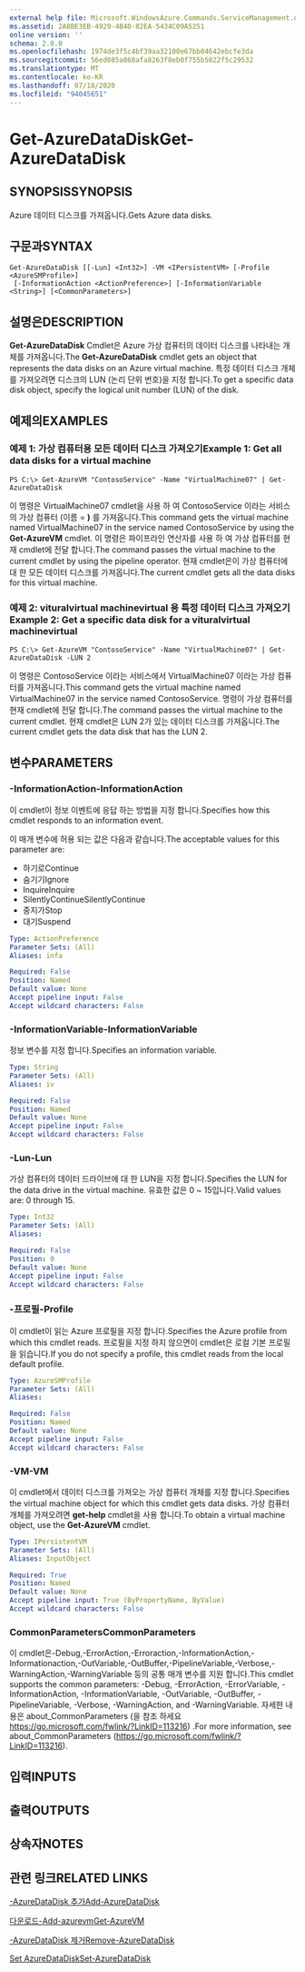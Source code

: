 ```yaml
---
external help file: Microsoft.WindowsAzure.Commands.ServiceManagement.dll-Help.xml
ms.assetid: 2A8BE3EB-4929-4B40-82EA-5434C09A5251
online version: ''
schema: 2.0.0
ms.openlocfilehash: 1974de3f5c4bf39aa32100e67bb04642ebcfe3da
ms.sourcegitcommit: 56ed085a868afa8263f8eb0f755b5822f5c29532
ms.translationtype: MT
ms.contentlocale: ko-KR
ms.lasthandoff: 07/18/2020
ms.locfileid: "94045651"
---
```

# <span data-ttu-id="d8065-101">Get-AzureDataDisk</span><span class="sxs-lookup"><span data-stu-id="d8065-101">Get-AzureDataDisk</span></span>

## <span data-ttu-id="d8065-102">SYNOPSIS</span><span class="sxs-lookup"><span data-stu-id="d8065-102">SYNOPSIS</span></span>
<span data-ttu-id="d8065-103">Azure 데이터 디스크를 가져옵니다.</span><span class="sxs-lookup"><span data-stu-id="d8065-103">Gets Azure data disks.</span></span>

## <span data-ttu-id="d8065-104">구문과</span><span class="sxs-lookup"><span data-stu-id="d8065-104">SYNTAX</span></span>

```
Get-AzureDataDisk [[-Lun] <Int32>] -VM <IPersistentVM> [-Profile <AzureSMProfile>]
 [-InformationAction <ActionPreference>] [-InformationVariable <String>] [<CommonParameters>]
```

## <span data-ttu-id="d8065-105">설명은</span><span class="sxs-lookup"><span data-stu-id="d8065-105">DESCRIPTION</span></span>
<span data-ttu-id="d8065-106">**Get-AzureDataDisk** Cmdlet은 Azure 가상 컴퓨터의 데이터 디스크를 나타내는 개체를 가져옵니다.</span><span class="sxs-lookup"><span data-stu-id="d8065-106">The **Get-AzureDataDisk** cmdlet gets an object that represents the data disks on an Azure virtual machine.</span></span>
<span data-ttu-id="d8065-107">특정 데이터 디스크 개체를 가져오려면 디스크의 LUN (논리 단위 번호)을 지정 합니다.</span><span class="sxs-lookup"><span data-stu-id="d8065-107">To get a specific data disk object, specify the logical unit number (LUN) of the disk.</span></span>

## <span data-ttu-id="d8065-108">예제의</span><span class="sxs-lookup"><span data-stu-id="d8065-108">EXAMPLES</span></span>

### <span data-ttu-id="d8065-109">예제 1: 가상 컴퓨터용 모든 데이터 디스크 가져오기</span><span class="sxs-lookup"><span data-stu-id="d8065-109">Example 1: Get all data disks for a virtual machine</span></span>
```
PS C:\> Get-AzureVM "ContosoService" -Name "VirtualMachine07" | Get-AzureDataDisk
```

<span data-ttu-id="d8065-110">이 명령은 VirtualMachine07 cmdlet을 사용 하 여 ContosoService 이라는 서비스의 가상 컴퓨터 (이름 = **)** 를 가져옵니다.</span><span class="sxs-lookup"><span data-stu-id="d8065-110">This command gets the virtual machine named VirtualMachine07 in the service named ContosoService by using the **Get-AzureVM** cmdlet.</span></span>
<span data-ttu-id="d8065-111">이 명령은 파이프라인 연산자를 사용 하 여 가상 컴퓨터를 현재 cmdlet에 전달 합니다.</span><span class="sxs-lookup"><span data-stu-id="d8065-111">The command passes the virtual machine to the current cmdlet by using the pipeline operator.</span></span>
<span data-ttu-id="d8065-112">현재 cmdlet은이 가상 컴퓨터에 대 한 모든 데이터 디스크를 가져옵니다.</span><span class="sxs-lookup"><span data-stu-id="d8065-112">The current cmdlet gets all the data disks for this virtual machine.</span></span>

### <span data-ttu-id="d8065-113">예제 2: vituralvirtual machinevirtual 용 특정 데이터 디스크 가져오기</span><span class="sxs-lookup"><span data-stu-id="d8065-113">Example 2: Get a specific data disk for a vituralvirtual machinevirtual</span></span>
```
PS C:\> Get-AzureVM "ContosoService" -Name "VirtualMachine07" | Get-AzureDataDisk -LUN 2
```

<span data-ttu-id="d8065-114">이 명령은 ContosoService 이라는 서비스에서 VirtualMachine07 이라는 가상 컴퓨터를 가져옵니다.</span><span class="sxs-lookup"><span data-stu-id="d8065-114">This command gets the virtual machine named VirtualMachine07 in the service named ContosoService.</span></span>
<span data-ttu-id="d8065-115">명령이 가상 컴퓨터를 현재 cmdlet에 전달 합니다.</span><span class="sxs-lookup"><span data-stu-id="d8065-115">The command passes the virtual machine to the current cmdlet.</span></span>
<span data-ttu-id="d8065-116">현재 cmdlet은 LUN 2가 있는 데이터 디스크를 가져옵니다.</span><span class="sxs-lookup"><span data-stu-id="d8065-116">The current cmdlet gets the data disk that has the LUN 2.</span></span>

## <span data-ttu-id="d8065-117">변수</span><span class="sxs-lookup"><span data-stu-id="d8065-117">PARAMETERS</span></span>

### <span data-ttu-id="d8065-118">-InformationAction</span><span class="sxs-lookup"><span data-stu-id="d8065-118">-InformationAction</span></span>
<span data-ttu-id="d8065-119">이 cmdlet이 정보 이벤트에 응답 하는 방법을 지정 합니다.</span><span class="sxs-lookup"><span data-stu-id="d8065-119">Specifies how this cmdlet responds to an information event.</span></span>

<span data-ttu-id="d8065-120">이 매개 변수에 허용 되는 값은 다음과 같습니다.</span><span class="sxs-lookup"><span data-stu-id="d8065-120">The acceptable values for this parameter are:</span></span>

- <span data-ttu-id="d8065-121">하기로</span><span class="sxs-lookup"><span data-stu-id="d8065-121">Continue</span></span>
- <span data-ttu-id="d8065-122">숨기기</span><span class="sxs-lookup"><span data-stu-id="d8065-122">Ignore</span></span>
- <span data-ttu-id="d8065-123">Inquire</span><span class="sxs-lookup"><span data-stu-id="d8065-123">Inquire</span></span>
- <span data-ttu-id="d8065-124">SilentlyContinue</span><span class="sxs-lookup"><span data-stu-id="d8065-124">SilentlyContinue</span></span>
- <span data-ttu-id="d8065-125">중지가</span><span class="sxs-lookup"><span data-stu-id="d8065-125">Stop</span></span>
- <span data-ttu-id="d8065-126">대기</span><span class="sxs-lookup"><span data-stu-id="d8065-126">Suspend</span></span>

```yaml
Type: ActionPreference
Parameter Sets: (All)
Aliases: infa

Required: False
Position: Named
Default value: None
Accept pipeline input: False
Accept wildcard characters: False
```

### <span data-ttu-id="d8065-127">-InformationVariable</span><span class="sxs-lookup"><span data-stu-id="d8065-127">-InformationVariable</span></span>
<span data-ttu-id="d8065-128">정보 변수를 지정 합니다.</span><span class="sxs-lookup"><span data-stu-id="d8065-128">Specifies an information variable.</span></span>

```yaml
Type: String
Parameter Sets: (All)
Aliases: iv

Required: False
Position: Named
Default value: None
Accept pipeline input: False
Accept wildcard characters: False
```

### <span data-ttu-id="d8065-129">-Lun</span><span class="sxs-lookup"><span data-stu-id="d8065-129">-Lun</span></span>
<span data-ttu-id="d8065-130">가상 컴퓨터의 데이터 드라이브에 대 한 LUN을 지정 합니다.</span><span class="sxs-lookup"><span data-stu-id="d8065-130">Specifies the LUN for the data drive in the virtual machine.</span></span>
<span data-ttu-id="d8065-131">유효한 값은 0 ~ 15입니다.</span><span class="sxs-lookup"><span data-stu-id="d8065-131">Valid values are: 0 through 15.</span></span>

```yaml
Type: Int32
Parameter Sets: (All)
Aliases: 

Required: False
Position: 0
Default value: None
Accept pipeline input: False
Accept wildcard characters: False
```

### <span data-ttu-id="d8065-132">-프로필</span><span class="sxs-lookup"><span data-stu-id="d8065-132">-Profile</span></span>
<span data-ttu-id="d8065-133">이 cmdlet이 읽는 Azure 프로필을 지정 합니다.</span><span class="sxs-lookup"><span data-stu-id="d8065-133">Specifies the Azure profile from which this cmdlet reads.</span></span>
<span data-ttu-id="d8065-134">프로필을 지정 하지 않으면이 cmdlet은 로컬 기본 프로필을 읽습니다.</span><span class="sxs-lookup"><span data-stu-id="d8065-134">If you do not specify a profile, this cmdlet reads from the local default profile.</span></span>

```yaml
Type: AzureSMProfile
Parameter Sets: (All)
Aliases: 

Required: False
Position: Named
Default value: None
Accept pipeline input: False
Accept wildcard characters: False
```

### <span data-ttu-id="d8065-135">-VM</span><span class="sxs-lookup"><span data-stu-id="d8065-135">-VM</span></span>
<span data-ttu-id="d8065-136">이 cmdlet에서 데이터 디스크를 가져오는 가상 컴퓨터 개체를 지정 합니다.</span><span class="sxs-lookup"><span data-stu-id="d8065-136">Specifies the virtual machine object for which this cmdlet gets data disks.</span></span>
<span data-ttu-id="d8065-137">가상 컴퓨터 개체를 가져오려면 **get-help** cmdlet을 사용 합니다.</span><span class="sxs-lookup"><span data-stu-id="d8065-137">To obtain a virtual machine object, use the **Get-AzureVM** cmdlet.</span></span>

```yaml
Type: IPersistentVM
Parameter Sets: (All)
Aliases: InputObject

Required: True
Position: Named
Default value: None
Accept pipeline input: True (ByPropertyName, ByValue)
Accept wildcard characters: False
```

### <span data-ttu-id="d8065-138">CommonParameters</span><span class="sxs-lookup"><span data-stu-id="d8065-138">CommonParameters</span></span>
<span data-ttu-id="d8065-139">이 cmdlet은-Debug,-ErrorAction,-Erroraction,-InformationAction,-Informationaction,-OutVariable,-OutBuffer,-PipelineVariable,-Verbose,-WarningAction,-WarningVariable 등의 공통 매개 변수를 지원 합니다.</span><span class="sxs-lookup"><span data-stu-id="d8065-139">This cmdlet supports the common parameters: -Debug, -ErrorAction, -ErrorVariable, -InformationAction, -InformationVariable, -OutVariable, -OutBuffer, -PipelineVariable, -Verbose, -WarningAction, and -WarningVariable.</span></span> <span data-ttu-id="d8065-140">자세한 내용은 about_CommonParameters (을 참조 하세요 https://go.microsoft.com/fwlink/?LinkID=113216) .</span><span class="sxs-lookup"><span data-stu-id="d8065-140">For more information, see about_CommonParameters (https://go.microsoft.com/fwlink/?LinkID=113216).</span></span>

## <span data-ttu-id="d8065-141">입력</span><span class="sxs-lookup"><span data-stu-id="d8065-141">INPUTS</span></span>

## <span data-ttu-id="d8065-142">출력</span><span class="sxs-lookup"><span data-stu-id="d8065-142">OUTPUTS</span></span>

## <span data-ttu-id="d8065-143">상속자</span><span class="sxs-lookup"><span data-stu-id="d8065-143">NOTES</span></span>

## <span data-ttu-id="d8065-144">관련 링크</span><span class="sxs-lookup"><span data-stu-id="d8065-144">RELATED LINKS</span></span>

[<span data-ttu-id="d8065-145">-AzureDataDisk 추가</span><span class="sxs-lookup"><span data-stu-id="d8065-145">Add-AzureDataDisk</span></span>](./Add-AzureDataDisk.md)

[<span data-ttu-id="d8065-146">다운로드-Add-azurevm</span><span class="sxs-lookup"><span data-stu-id="d8065-146">Get-AzureVM</span></span>](./Get-AzureVM.md)

[<span data-ttu-id="d8065-147">-AzureDataDisk 제거</span><span class="sxs-lookup"><span data-stu-id="d8065-147">Remove-AzureDataDisk</span></span>](./Remove-AzureDataDisk.md)

[<span data-ttu-id="d8065-148">Set AzureDataDisk</span><span class="sxs-lookup"><span data-stu-id="d8065-148">Set-AzureDataDisk</span></span>](./Set-AzureDataDisk.md)


